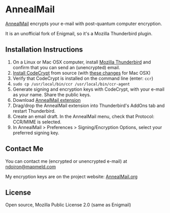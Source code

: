 # AnnealMail

<a href="http://annealmail.org">AnnealMail</a> encrypts your e-mail with post-quantum computer encryption.

It is an unofficial fork of Enigmail, so it's a Mozilla Thunderbird plugin.

## Installation Instructions

1. On a Linux or Mac OSX computer, install <a href="https://www.mozilla.org/en-US/thunderbird/">Mozilla Thunderbird</a> and confirm that you can send an (unencrypted) email.
2. <a href="https://github.com/exaexa/codecrypt">Install CodeCrypt</a> from source (with <a href="https://github.com/exaexa/codecrypt/issues/15">these changes</a> for Mac OSX)
3. Verify that CodeCrypt is installed on the command line (enter: ```ccr```)
4. ```sudo cp /usr/local/bin/ccr /usr/local/bin/ccr-agent```
5. Generate signing and encryption keys with CodeCrypt, with your e-mail as your name. Share the public keys.
6. Download <a href="https://annealmail.github.io/builds/annealmail-2.0.xpi">AnnealMail extension</a>
7. Drag/drop the AnnealMail extension into Thunderbird's AddOns tab and restart Thunderbird.
8. Create an email draft. In the AnnealMail menu, check that Protocol: CCR/MIME is selected.
9. In AnnealMail > Preferences > Signing/Encryption Options, select your preferred signing key.

## Contact Me

You can contact me (encrypted or unencrypted e-mail) at ndoiron@mapmeld.com

My encryption keys are on the project website: <a href="http://annealmail.org">AnnealMail.org</a>

## License

Open source, Mozilla Public License 2.0 (same as Enigmail)
